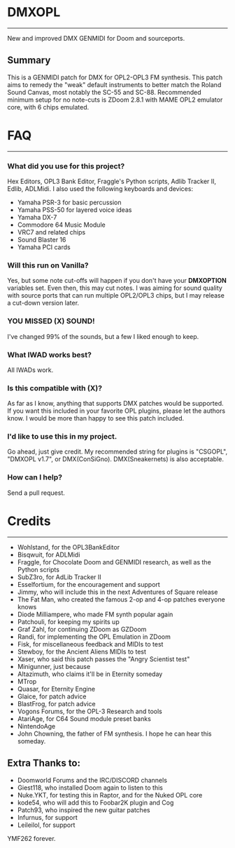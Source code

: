 # DMXOPL
***
New and improved DMX GENMIDI for Doom and sourceports.


## Summary
This is a GENMIDI patch for DMX for OPL2-OPL3 FM synthesis. This patch aims to remedy the "weak" default instruments to better match the Roland Sound Canvas, most notably the SC-55 and SC-88. Recommended minimum setup for no note-cuts is  ZDoom 2.8.1 with MAME OPL2 emulator core, with 6 chips emulated.


# FAQ
***

### What did you use for this project?
Hex Editors, OPL3 Bank Editor, Fraggle's Python scripts, Adlib Tracker II, Edlib, ADLMidi. I also used the following keyboards and devices:

* Yamaha PSR-3 for basic percussion
* Yamaha PSS-50 for layered voice ideas
* Yamaha DX-7 
* Commodore 64 Music Module
* VRC7 and related chips
* Sound Blaster 16
* Yamaha PCI cards

### Will this run on Vanilla?
Yes, but some note cut-offs will happen if you don't have your **DMXOPTION** variables set. Even then, this may cut notes. I was aiming for sound quality with source ports that can run multiple OPL2/OPL3 chips, but I may release a cut-down version later.

### YOU MISSED (X) SOUND!
I've changed 99% of the sounds, but a few I liked enough to keep.

### What IWAD works best?
All IWADs work.

### Is this compatible with (X)?
As far as I know, anything that supports DMX patches would be supported. If you want this included in your favorite OPL plugins, please let the authors know. I would be more than happy to see this patch included.

### I'd like to use this in my project.
Go ahead, just give credit. My recommended string for plugins is "CSGOPL", "DMXOPL v1.7", or DMX(ConSiGno). DMX(Sneakernets) is also acceptable.

### How can I help?
Send a pull request.

# Credits
***
* Wohlstand, for the OPL3BankEditor
* Bisqwuit, for ADLMidi
* Fraggle, for Chocolate Doom and GENMIDI research, as well as the Python scripts
* SubZ3ro, for AdLib Tracker II
* Esselfortium, for the encouragement and support
* Jimmy, who will include this in the next Adventures of Square release
* The Fat Man, who created the famous 2-op and 4-op patches everyone knows
* Diode Milliampere, who made FM synth popular again
* Patchouli, for keeping my spirits up
* Graf Zahl, for continuing ZDoom as GZDoom
* Randi, for implementing the OPL Emulation in ZDoom
* Fisk, for miscellaneous feedback and MIDIs to test
* Stewboy, for the Ancient Aliens MIDIs to test
* Xaser, who said this patch passes the "Angry Scientist test"
* Minigunner, just because
* Altazimuth, who claims it'll be in Eternity someday
* MTrop
* Quasar, for Eternity Engine
* Glaice, for patch advice
* BlastFrog, for patch advice
* Vogons Forums, for the OPL-3 Research and tools
* AtariAge, for C64 Sound module preset banks
* NintendoAge
* John Chowning, the father of FM synthesis. I hope he can hear this someday.

## Extra Thanks to:
* Doomworld Forums and the IRC/DISCORD channels
* Giest118, who installed Doom again to listen to this
* Nuke.YKT, for testing this in Raptor, and for the Nuked OPL core
* kode54, who will add this to Foobar2K plugin and Cog
* Patch93, who inspired the new guitar patches
* Infurnus, for support
* Leileilol, for support

 YMF262 forever.